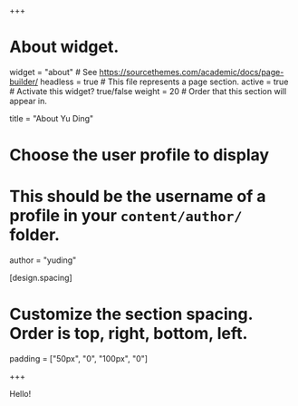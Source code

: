 +++
# About widget.
widget = "about"  # See https://sourcethemes.com/academic/docs/page-builder/
headless = true  # This file represents a page section.
active = true  # Activate this widget? true/false
weight = 20  # Order that this section will appear in.

title = "About Yu Ding"

# Choose the user profile to display
# This should be the username of a profile in your `content/author/` folder.
author = "yuding"

[design.spacing]
  # Customize the section spacing. Order is top, right, bottom, left.
  padding = ["50px", "0", "100px", "0"]

+++

Hello!
